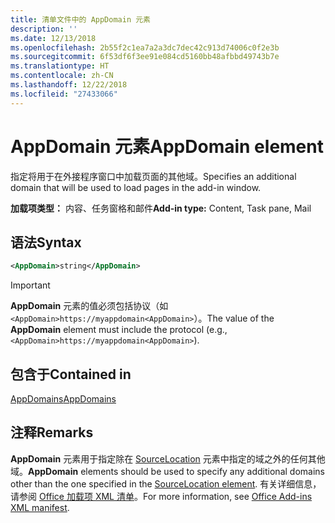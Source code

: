 ```yaml
---
title: 清单文件中的 AppDomain 元素
description: ''
ms.date: 12/13/2018
ms.openlocfilehash: 2b55f2c1ea7a2a3dc7dec42c913d74006c0f2e3b
ms.sourcegitcommit: 6f53df6f3ee91e084cd5160bb48afbbd49743b7e
ms.translationtype: HT
ms.contentlocale: zh-CN
ms.lasthandoff: 12/22/2018
ms.locfileid: "27433066"
---
```

# <a name="appdomain-element"></a><span data-ttu-id="b99a7-102">AppDomain 元素</span><span class="sxs-lookup"><span data-stu-id="b99a7-102">AppDomain element</span></span>

<span data-ttu-id="b99a7-103">指定将用于在外接程序窗口中加载页面的其他域。</span><span class="sxs-lookup"><span data-stu-id="b99a7-103">Specifies an additional domain that will be used to load pages in the add-in window.</span></span>

<span data-ttu-id="b99a7-104">**加载项类型：** 内容、任务窗格和邮件</span><span class="sxs-lookup"><span data-stu-id="b99a7-104">**Add-in type:** Content, Task pane, Mail</span></span>

## <a name="syntax"></a><span data-ttu-id="b99a7-105">语法</span><span class="sxs-lookup"><span data-stu-id="b99a7-105">Syntax</span></span>

```XML
<AppDomain>string</AppDomain>
```

> [!IMPORTANT]
> <span data-ttu-id="b99a7-106">**AppDomain** 元素的值必须包括协议（如 `<AppDomain>https://myappdomain<AppDomain>`）。</span><span class="sxs-lookup"><span data-stu-id="b99a7-106">The value of the **AppDomain** element must include the protocol (e.g., `<AppDomain>https://myappdomain<AppDomain>`).</span></span>

## <a name="contained-in"></a><span data-ttu-id="b99a7-107">包含于</span><span class="sxs-lookup"><span data-stu-id="b99a7-107">Contained in</span></span>

[<span data-ttu-id="b99a7-108">AppDomains</span><span class="sxs-lookup"><span data-stu-id="b99a7-108">AppDomains</span></span>](appdomains.md)

## <a name="remarks"></a><span data-ttu-id="b99a7-109">注释</span><span class="sxs-lookup"><span data-stu-id="b99a7-109">Remarks</span></span>

<span data-ttu-id="b99a7-110">**AppDomain** 元素用于指定除在 [SourceLocation](sourcelocation.md) 元素中指定的域之外的任何其他域。</span><span class="sxs-lookup"><span data-stu-id="b99a7-110">**AppDomain** elements should be used to specify any additional domains other than the one specified in the [SourceLocation element](sourcelocation.md).</span></span> <span data-ttu-id="b99a7-111">有关详细信息，请参阅 [Office 加载项 XML 清单](/office/dev/add-ins/develop/add-in-manifests)。</span><span class="sxs-lookup"><span data-stu-id="b99a7-111">For more information, see [Office Add-ins XML manifest](/office/dev/add-ins/develop/add-in-manifests).</span></span>
